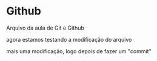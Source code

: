 # Github

Arquivo da aula de Git e Github

agora estamos testando a modificação do arquivo

mais uma modificação, logo depois de fazer um "commit"
